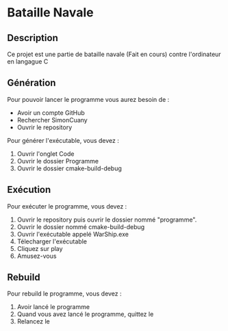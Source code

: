 #	Bataille Navale

##	Description 
Ce projet est une partie de bataille navale (Fait en cours) contre l'ordinateur en langague C 
##	Génération
Pour pouvoir lancer le programme vous aurez besoin de :
	
- Avoir un compte GitHub
- Rechercher SimonCuany
- Ouvrir le repository	

Pour générer l'exécutable, vous devez :

1. Ouvrir l'onglet Code
1. Ouvrir le dossier Programme
1. Ouvrir le dossier cmake-build-debug


## Exécution

Pour exécuter le programme, vous devez :

1. Ouvrir le repository puis ouvrir le dossier nommé "programme".
1. Ouvrir le dossier nommé cmake-build-debug
1. Ouvrir l'exécutable appelé WarShip.exe
1. Télecharger l'exécutable
1. Cliquez sur play
1. Amusez-vous

## Rebuild

Pour rebuild le programme, vous devez :

1. Avoir lancé le programme
1. Quand vous avez lancé le programme, quittez le 
1. Relancez le

